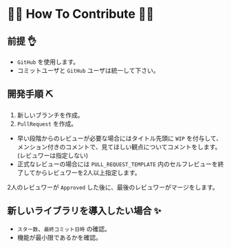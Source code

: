 # 🦆🦆 How To Contribute 🦆🦆

## 前提 👌

- `GitHub` を使用します。
- コミットユーザと `GitHub` ユーザは統一して下さい。

## 開発手順 ⛏

1. 新しいブランチを作成。
2. `PullRequest` を作成。

- 早い段階からのレビューが必要な場合にはタイトル先頭に `WIP` を付与して、メンション付きのコメントで、見てほしい観点についてコメントをします。 (レビュワーは指定しない)
- 正式なレビューの場合には `PULL_REQUEST_TEMPLATE` 内のセルフレビューを終了してからレビュワーを2人以上指定します。

2人のレビュワーが `Approved` した後に、最後のレビュワーがマージをします。

## 新しいライブラリを導入したい場合 ✨

- `スター数`、`最終コミット日時` の確認。
- 機能が最小限であるかを確認。
